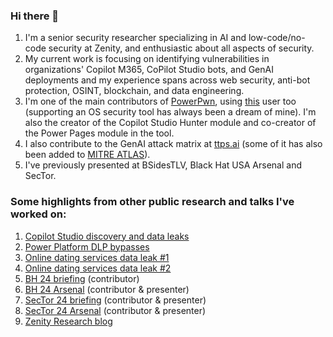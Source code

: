 ### Hi there 👋 
1. I'm a senior security researcher specializing in AI and low-code/no-code security at Zenity, and enthusiastic about all aspects of security.
2. My current work is focusing on identifying vulnerabilities in organizations' Copilot M365, CoPilot Studio bots, and GenAI deployments and my experience spans across web security, anti-bot protection, OSINT, blockchain, and data engineering.
3. I'm one of the main contributors of [PowerPwn](https://github.com/mbrg/power-pwn), using [this](https://github.com/AvishaiEZen) user too (supporting an OS security tool has always been a dream of mine). I'm also the creator of the Copilot Studio Hunter module and co-creator of the Power Pages module in the tool.
4. I also contribute to the GenAI attack matrix at [ttps.ai](https://ttps.ai) (some of it has also been added to [MITRE ATLAS](https://atlas.mitre.org/matrices/ATLAS)).
5. I've previously presented at BSidesTLV, Black Hat USA Arsenal and SecTor. 

### Some highlights from other public research and talks I've worked on:
1. [Copilot Studio discovery and data leaks](https://x.com/avishai_efrat/status/1821952476981161994?s=51&t=XgcLiD1AY_iV0KqH0Z5Zrg) 
2. [Power Platform DLP bypasses](https://labs.zenity.io/p/long-winding-road-dlp-patches-power-platform)
3. [Online dating services data leak #1](https://www.wizcase.com/blog/heyyo-leak-research/)
4. [Online dating services data leak #2](https://www.wizcase.com/blog/dating-breaches-research/)
5. [BH 24 briefing](https://www.blackhat.com/us-24/briefings/schedule/index.html#-ways-to-break-your-copilot-39770) (contributor)
6. [BH 24 Arsenal](https://www.blackhat.com/us-24/arsenal/schedule/index.html#living-off-the-o-land-with-powerpwn-39636) (contributor & presenter)
7. [SecTor 24 briefing](https://www.blackhat.com/sector/2024/briefings/schedule/index.html#-ways-to-break-your-copilot-41943) (contributor & presenter)
8. [SecTor 24 Arsenal](https://www.blackhat.com/sector/2024/arsenal/schedule/index.html#living-off-the-o-land-with-powerpwn-43287) (contributor & presenter)
9. [Zenity Research blog](https://labs.zenity.io/)


<!--
**AvishaiEfrat/AvishaiEfrat** is a ✨ _special_ ✨ repository because its `README.md` (this file) appears on your GitHub profile.

Here are some ideas to get you started:

- 🔭 I’m currently working on ...
- 🌱 I’m currently learning ...
- 👯 I’m looking to collaborate on ...
- 🤔 I’m looking for help with ...
- 💬 Ask me about ...
- 📫 How to reach me: ...
- 😄 Pronouns: ...
- ⚡ Fun fact: ...
-->
